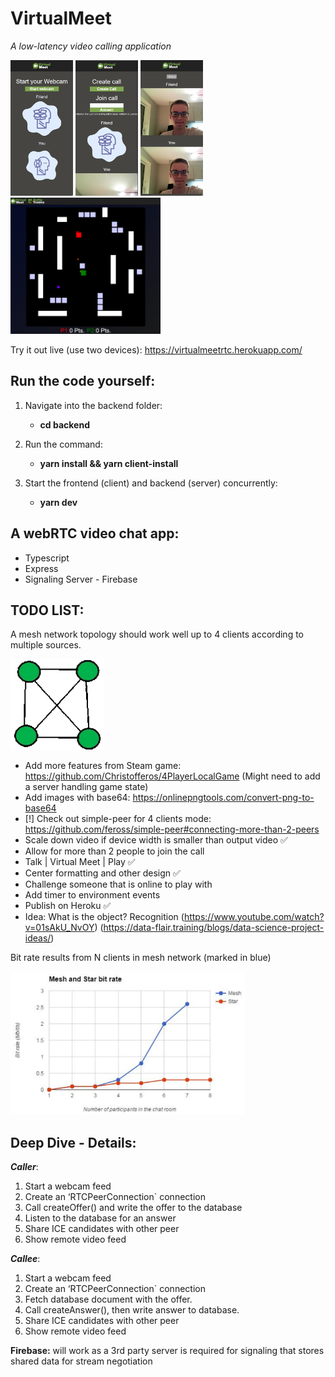 # VirtualMeet

_A low-latency video calling application_

<p float="left">
  <img src="branding/previwImgVirtualMeet1.png" width="100" />
  <img src="branding/previwImgVirtualMeet2.png" width="100" /> 
  <img src="branding/previwImgVirtualMeet3.png" width="100" /> 
  <img src="branding/previwImgBattleTronics4.png" width="240" /> 
</p>

Try it out live (use two devices): https://virtualmeetrtc.herokuapp.com/

## Run the code yourself:

1. Navigate into the backend folder:

   - **cd backend**

2. Run the command:

   - **yarn install && yarn client-install**

3. Start the frontend (client) and backend (server) concurrently:

   - **yarn dev**

## A webRTC video chat app:

- Typescript
- Express
- Signaling Server - Firebase

## TODO LIST:

A mesh network topology should work well up to 4 clients according to multiple sources.

<img src="branding/meshNetworkTopologyV2.png" width="150" />

- Add more features from Steam game: https://github.com/Christofferos/4PlayerLocalGame (Might need
  to add a server handling game state)
- Add images with base64: https://onlinepngtools.com/convert-png-to-base64
- [!] Check out simple-peer for 4 clients mode:
  https://github.com/feross/simple-peer#connecting-more-than-2-peers
- Scale down video if device width is smaller than output video ✅
- Allow for more than 2 people to join the call
- Talk | Virtual Meet | Play ✅
- Center formatting and other design ✅
- Challenge someone that is online to play with
- Add timer to environment events
- Publish on Heroku ✅
- Idea: What is the object? Recognition (https://www.youtube.com/watch?v=01sAkU_NvOY)
  (https://data-flair.training/blogs/data-science-project-ideas/)

Bit rate results from N clients in mesh network (marked in blue)

<img src="branding/meshNetworkTopologyResults.png" width="375" />

## Deep Dive - Details:

**_Caller_**:

1. Start a webcam feed
2. Create an ‘RTCPeerConnection` connection
3. Call createOffer() and write the offer to the database
4. Listen to the database for an answer
5. Share ICE candidates with other peer
6. Show remote video feed

**_Callee_**:

1. Start a webcam feed
2. Create an ‘RTCPeerConnection` connection
3. Fetch database document with the offer.
4. Call createAnswer(), then write answer to database.
5. Share ICE candidates with other peer
6. Show remote video feed

**Firebase:** will work as a 3rd party server is required for signaling that stores shared data for
stream negotiation
